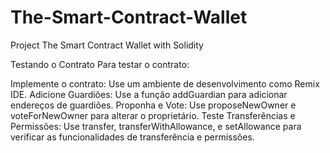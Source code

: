 # The-Smart-Contract-Wallet
Project The Smart Contract Wallet with Solidity

Testando o Contrato
Para testar o contrato:

Implemente o contrato: Use um ambiente de desenvolvimento como Remix IDE.
Adicione Guardiões: Use a função addGuardian para adicionar endereços de guardiões.
Proponha e Vote: Use proposeNewOwner e voteForNewOwner para alterar o proprietário.
Teste Transferências e Permissões: Use transfer, transferWithAllowance, e setAllowance para verificar as funcionalidades de transferência e permissões.
